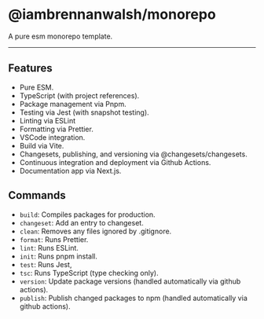 # @iambrennanwalsh/monorepo

A pure esm monorepo template.

---

## Features

- Pure ESM.
- TypeScript (with project references).
- Package management via Pnpm.
- Testing via Jest (with snapshot testing).
- Linting via ESLint
- Formatting via Prettier.
- VSCode integration.
- Build via Vite.
- Changesets, publishing, and versioning via @changesets/changesets.
- Continuous integration and deployment via Github Actions.
- Documentation app via Next.js.

## Commands

- `build`: Compiles packages for production.
- `changeset`: Add an entry to changeset.
- `clean`: Removes any files ignored by .gitignore.
- `format`: Runs Prettier.
- `lint`: Runs ESLint.
- `init`: Runs pnpm install.
- `test`: Runs Jest,
- `tsc`: Runs TypeScript (type checking only).
- `version`: Update package versions (handled automatically via github actions).
- `publish`: Publish changed packages to npm (handled automatically via github actions).
